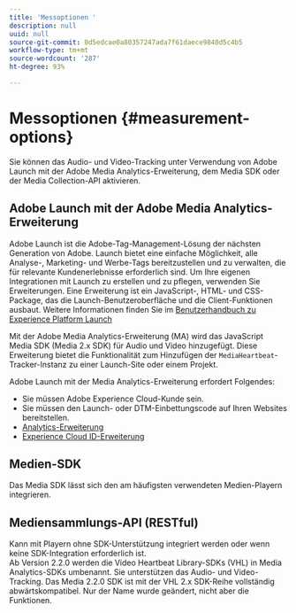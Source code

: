 ```yaml
---
title: 'Messoptionen '
description: null
uuid: null
source-git-commit: 0d5edcae0a80357247ada7f61daece9840d5c4b5
workflow-type: tm+mt
source-wordcount: '287'
ht-degree: 93%

---
```



# Messoptionen {#measurement-options}

Sie können das Audio- und Video-Tracking unter Verwendung von Adobe Launch mit der Adobe Media Analytics-Erweiterung, dem Media SDK oder der Media Collection-API aktivieren.

## Adobe Launch mit der Adobe Media Analytics-Erweiterung

Adobe Launch ist die Adobe-Tag-Management-Lösung der nächsten Generation von Adobe. Launch bietet eine einfache Möglichkeit, alle Analyse-, Marketing- und Werbe-Tags bereitzustellen und zu verwalten, die für relevante Kundenerlebnisse erforderlich sind. Um Ihre eigenen Integrationen mit Launch zu erstellen und zu pflegen, verwenden Sie Erweiterungen. Eine Erweiterung ist ein JavaScript-, HTML- und CSS-Package, das die Launch-Benutzeroberfläche und die Client-Funktionen ausbaut. Weitere Informationen finden Sie im [Benutzerhandbuch zu Experience Platform Launch](https://docs.adobe.com/content/help/de-DE/experience-cloud/user-guides/home.translate.html)

Mit der Adobe Media Analytics-Erweiterung (MA) wird das JavaScript Media SDK (Media 2.x SDK) für Audio und Video hinzugefügt. Diese Erweiterung bietet die Funktionalität zum Hinzufügen der `MediaHeartbeat`-Tracker-Instanz zu einer Launch-Site oder einem Projekt.

Adobe Launch mit der Media Analytics-Erweiterung erfordert Folgendes:
* Sie müssen Adobe Experience Cloud-Kunde sein.
* Sie müssen den Launch- oder DTM-Einbettungscode auf Ihren Websites bereitstellen.
* [Analytics-Erweiterung](https://experienceleague.adobe.com/docs/launch/using/extensions-ref/adobe-extension/analytics-extension/overview.html)
* [Experience Cloud ID-Erweiterung](https://experienceleague.adobe.com/docs/launch/using/extensions-ref/adobe-extension/id-service-extension/overview.html)

## Medien-SDK

Das Media SDK lässt sich den am häufigsten verwendeten Medien-Playern integrieren.

## Mediensammlungs-API (RESTful)

Kann mit Playern ohne SDK-Unterstützung integriert werden oder wenn keine SDK-Integration erforderlich ist.<br>Ab Version 2.2.0 werden die Video Heartbeat Library-SDKs (VHL) in Media Analytics-SDKs umbenannt. Sie unterstützen das Audio- und Video-Tracking. Das Media 2.2.0 SDK ist mit der VHL 2.x SDK-Reihe vollständig abwärtskompatibel. Nur der Name wurde geändert, nicht aber die Funktionen.
